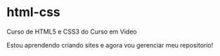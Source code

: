 # html-css
Curso de HTML5 e CSS3 do Curso em Video

Estou aprendendo criando sites e agora vou gerenciar meu repositorio!